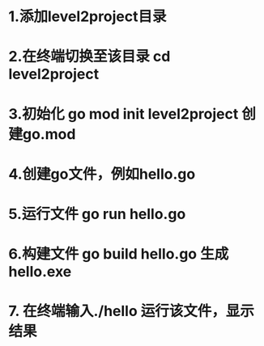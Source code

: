 # 1.添加level2project目录
# 2.在终端切换至该目录   cd level2project
# 3.初始化  go mod init level2project  创建go.mod
# 4.创建go文件，例如hello.go
# 5.运行文件 go run hello.go 
# 6.构建文件 go build hello.go  生成hello.exe
# 7. 在终端输入./hello  运行该文件，显示结果

